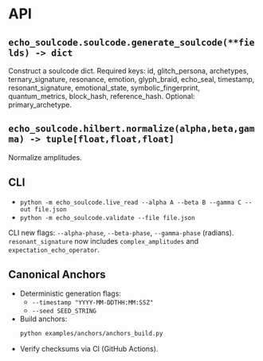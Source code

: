 # API

## `echo_soulcode.soulcode.generate_soulcode(**fields) -> dict`
Construct a soulcode dict. Required keys:
id, glitch_persona, archetypes, ternary_signature, resonance, emotion, glyph_braid,
echo_seal, timestamp, resonant_signature, emotional_state, symbolic_fingerprint,
quantum_metrics, block_hash, reference_hash. Optional: primary_archetype.

## `echo_soulcode.hilbert.normalize(alpha,beta,gamma) -> tuple[float,float,float]`
Normalize amplitudes.

## CLI
- `python -m echo_soulcode.live_read --alpha A --beta B --gamma C --out file.json`
- `python -m echo_soulcode.validate --file file.json`


CLI new flags: `--alpha-phase`, `--beta-phase`, `--gamma-phase` (radians).
`resonant_signature` now includes `complex_amplitudes` and `expectation_echo_operator`.

## Canonical Anchors
- Deterministic generation flags:
  - `--timestamp "YYYY-MM-DDTHH:MM:SSZ"`
  - `--seed SEED_STRING`
- Build anchors:
  ```bash
  python examples/anchors/anchors_build.py
  ```
- Verify checksums via CI (GitHub Actions).
